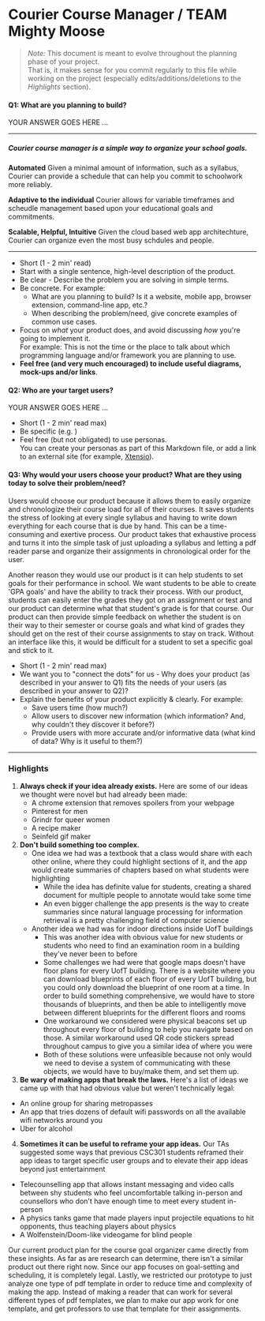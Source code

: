 # Courier Course Manager / TEAM Mighty Moose

 > _Note:_ This document is meant to evolve throughout the planning phase of your project.    
 > That is, it makes sense for you commit regularly to this file while working on the project (especially edits/additions/deletions to the _Highlights_ section).

#### Q1: What are you planning to build?

YOUR ANSWER GOES HERE ...

*******
##### Courier course manager is a simple way to organize your school goals.
**Automated**
Given a minimal amount of information, such as a syllabus, Courier can provide a schedule that can help you commit to schoolwork more reliably.

**Adaptive to the individual**
Courier allows for variable timeframes and scheudle management based upon your educational goals and commitments.

**Scalable, Helpful, Intuitive**
Given the cloud based web app architechture, Courier can organize even the most busy schdules and people.

*******

 * Short (1 - 2 min' read)
 * Start with a single sentence, high-level description of the product.
 * Be clear - Describe the problem you are solving in simple terms.
 * Be concrete. For example:
    * What are you planning to build? Is it a website, mobile app,
   browser extension, command-line app, etc.?      
    * When describing the problem/need, give concrete examples of common use cases.
 * Focus on *what* your product does, and avoid discussing *how* you're going to implement it.      
   For example: This is not the time or the place to talk about which programming language and/or framework you are planning to use.
 * **Feel free (and very much encouraged) to include useful diagrams, mock-ups and/or links**.


#### Q2: Who are your target users?

YOUR ANSWER GOES HERE ...

 * Short (1 - 2 min' read max)
 * Be specific (e.g. )
 * Feel free (but not obligated) to use personas.        
   You can create your personas as part of this Markdown file, or add a link to an external site (for example, [Xtensio](https://xtensio.com/user-persona/)).

#### Q3: Why would your users choose your product? What are they using today to solve their problem/need?

Users would choose our product because it allows them to easily organize and chronologize their course load for all of their courses. It saves students the stress of looking at every single syllabus and having to write down everything for each course that is due by hand. This can be a time-consuming and exertive process. Our product takes that exhaustive process and turns it into the simple task of just uploading a syllabus and letting a pdf reader parse and organize their assignments in chronological order for the user. 

Another reason they would use our product is it can help students to set goals for their performance in school. We want students to be able to create 'GPA goals' and have the ability to track their process. With our product, students can easily enter the grades they got on an assignment or test and our product can determine what that student's grade is for that course. Our product can then provide simple feedback on whether the student is on their way to their semester or course goals and what kind of grades they should get on the rest of their course assignments to stay on track. Without an interface like this, it would be difficult for a student to set a specific goal and stick to it.

 * Short (1 - 2 min' read max)
 * We want you to "connect the dots" for us - Why does your product (as described in your answer to Q1) fits the needs of your users (as described in your answer to Q2)?
 * Explain the benefits of your product explicitly & clearly. For example:
    * Save users time (how much?)
    * Allow users to discover new information (which information? And, why couldn't they discover it before?)
    * Provide users with more accurate and/or informative data (what kind of data? Why is it useful to them?)


----

### Highlights

1. **Always check if your idea already exists.** Here are some of our ideas we thought were novel but had already been made:
    * A chrome extension that removes spoilers from your webpage
    * Pinterest for men
    * Grindr for queer women
    * A recipe maker
    * Seinfeld gif maker
2. **Don't build something too complex.**
    * One idea we had was a textbook that a class would share with each other online, where they could highlight sections of it, and the app would create summaries of chapters based on what students were highlighting
	    * While the idea has definite value for students, creating a shared document for multiple people to annotate would take some time
	    * An even bigger challenge the app presents is the way to create summaries since natural language processing for information retrieval is a pretty challenging field of computer science
    * Another idea we had was for indoor directions inside UofT buildings
	    * This was another idea with obvious value for new students or students who need to find an examination room in a building they've never been to before
	    * Some challenges we had were that google maps doesn't have floor plans for every UofT building. There is a website where you can download blueprints of each floor of every UofT building, but you could only download the blueprint of one room at a time. In order to build something comprehensive, we would have to store thousands of blueprints, and then be able to intelligently move between different blueprints for the different floors and rooms
	    * One workaround we considered were physical beacons set up throughout every floor of building to help you navigate based on those. A similar workaround used QR code stickers spread throughout campus to give you a similar idea of where you were
	    * Both of these solutions were unfeasible because not only would we need to devise a system of communicating with these objects, we would have to buy/make them, and set them up.
3. **Be wary of making apps that break the laws.** Here's a list of ideas we came up with that had obvious value but weren't technically legal:
 * An online group for sharing metropasses
 * An app that tries dozens of default wifi passwords on all the available wifi networks around you
 * Uber for alcohol
4. **Sometimes it can be useful to reframe your app ideas.** Our TAs suggested some ways that previous CSC301 students reframed their app ideas to target specific user groups and to elevate their app ideas beyond just entertainment
  * Telecounselling app that allows instant messaging and video calls between shy students who feel uncomfortable talking in-person and counsellors who don't have enough time to meet every student in-person
  * A physics tanks game that made players input projectile equations to hit opponents, thus teaching players about physics
  * A Wolfenstein/Doom-like videogame for blind people

Our current product plan for the course goal organizer came directly from these insights. As far as are research can determine, there isn't a similar product out there right now. Since our app focuses on goal-setting and scheduling, it is completely legal. Lastly, we restricted our prototype to just analyze one type of pdf template in order to reduce time and complexity of making the app. Instead of making a reader that can work for several different types of pdf templates, we plan to make our app work for one template, and get professors to use that template for their assignments.
